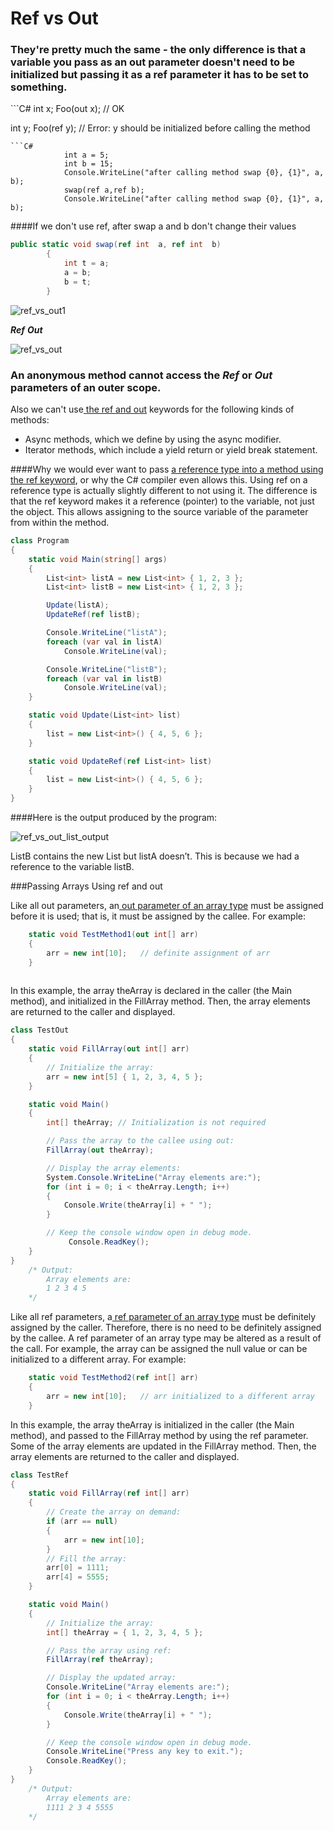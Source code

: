 # Ref vs Out

<h3>They're pretty much the same - the only difference is that a variable you pass as an out parameter doesn't need to be initialized but passing it as a ref parameter it has to be set to something.</h3>
```C#
int x;
Foo(out x); // OK

int y;
Foo(ref y); // Error: y should be initialized before calling the method
```
```C#
            int a = 5;
            int b = 15;
            Console.WriteLine("after calling method swap {0}, {1}", a, b);
            swap(ref a,ref b);
            Console.WriteLine("after calling method swap {0}, {1}", a, b);
```
####If we don't use ref, after swap a and b don't change their values

```C#
public static void swap(ref int  a, ref int  b)
        {
            int t = a;
            a = b;
            b = t;
        }
```
![ref_vs_out1](https://cloud.githubusercontent.com/assets/25159667/23218418/a9866e7c-f935-11e6-995b-1efefafc59a8.gif)



<i><b>Ref</b></i>
 <i><b>Out</b></i> 
 
 
 ![ref_vs_out](https://cloud.githubusercontent.com/assets/20840005/23070031/26611812-f543-11e6-97f3-84e5466032a0.png)
 
 
### An<a hraf=https://msdn.microsoft.com/en-us/library/0yw3tz5k.aspx> anonymous method</a> cannot access the <i><b>Ref</b></i> or  <i><b>Out</b></i> parameters of an outer scope.
Also we can't use<a href=https://msdn.microsoft.com/en-us/library/14akc2c7.aspx> the ref and out</a> keywords for the following kinds of methods:
<ul>
<li>Async methods, which we define by using the async modifier.
<li>Iterator methods, which include a yield return or yield break statement.
</ul>

####Why we would ever want to pass <a href=http://www.growingwiththeweb.com/2013/03/c-passing-reference-type-by-ref.html> a reference type into a method using the ref keyword</a>, or why the C# compiler even allows this. Using ref on a reference type is actually slightly different to not using it. The difference is that the ref keyword makes it a reference (pointer) to the variable, not just the object. This allows assigning to the source variable of the parameter from within the method.

```C#
class Program
{
    static void Main(string[] args)
    {
        List<int> listA = new List<int> { 1, 2, 3 };
        List<int> listB = new List<int> { 1, 2, 3 };

        Update(listA);
        UpdateRef(ref listB);

        Console.WriteLine("listA");
        foreach (var val in listA)
            Console.WriteLine(val);

        Console.WriteLine("listB");
        foreach (var val in listB)
            Console.WriteLine(val);
    }

    static void Update(List<int> list)
    {
        list = new List<int>() { 4, 5, 6 };
    }

    static void UpdateRef(ref List<int> list)
    {
        list = new List<int>() { 4, 5, 6 };
    }
}
```
####Here is the output produced by the program:

![ref_vs_out_list_output](https://cloud.githubusercontent.com/assets/25159667/23655939/ec488e96-0350-11e7-9aac-7d45ed31d704.JPG)

ListB contains the new List but listA doesn’t. This is because we had a reference to the variable listB.

###Passing Arrays Using ref and out

Like all out parameters, an<a href= https://msdn.microsoft.com/en-us/library/szasx730.aspx> out parameter of an array type</a> must be assigned before it is used; that is, it must be assigned by the callee. For example:

```C#
    static void TestMethod1(out int[] arr)
    {
        arr = new int[10];   // definite assignment of arr
    }
    
```   
  In this example, the array theArray is declared in the caller (the Main method), and initialized in the FillArray method. Then, the array elements are returned to the caller and displayed.
 
```C#
class TestOut
{
    static void FillArray(out int[] arr)
    {
        // Initialize the array:
        arr = new int[5] { 1, 2, 3, 4, 5 };
    }

    static void Main()
    {
        int[] theArray; // Initialization is not required

        // Pass the array to the callee using out:
        FillArray(out theArray);

        // Display the array elements:
        System.Console.WriteLine("Array elements are:");
        for (int i = 0; i < theArray.Length; i++)
        {
            Console.Write(theArray[i] + " ");
        }

        // Keep the console window open in debug mode.
             Console.ReadKey();
    }
}
    /* Output:
        Array elements are:
        1 2 3 4 5        
    */
```

Like all ref parameters, a<a href= https://msdn.microsoft.com/en-us/library/szasx730.aspx> ref parameter of an array type</a> must be definitely assigned by the caller. Therefore, there is no need to be definitely assigned by the callee. A ref parameter of an array type may be altered as a result of the call. For example, the array can be assigned the null value or can be initialized to a different array. For example:

```C#
    static void TestMethod2(ref int[] arr)
    {
        arr = new int[10];   // arr initialized to a different array
    }
```

In this example, the array theArray is initialized in the caller (the Main method), and passed to the FillArray method by using the ref parameter. Some of the array elements are updated in the FillArray method. Then, the array elements are returned to the caller and displayed.
```C#
class TestRef
{
    static void FillArray(ref int[] arr)
    {
        // Create the array on demand:
        if (arr == null)
        {
            arr = new int[10];
        }
        // Fill the array:
        arr[0] = 1111;
        arr[4] = 5555;
    }

    static void Main()
    {
        // Initialize the array:
        int[] theArray = { 1, 2, 3, 4, 5 };

        // Pass the array using ref:
        FillArray(ref theArray);

        // Display the updated array:
        Console.WriteLine("Array elements are:");
        for (int i = 0; i < theArray.Length; i++)
        {
            Console.Write(theArray[i] + " ");
        }

        // Keep the console window open in debug mode.
        Console.WriteLine("Press any key to exit.");
        Console.ReadKey();
    }
}
    /* Output:
        Array elements are:
        1111 2 3 4 5555
    */
```
